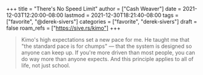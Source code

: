 +++
title = "There's No Speed Limit"
author = ["Cash Weaver"]
date = 2021-12-03T12:20:00-08:00
lastmod = 2021-12-30T18:21:40-08:00
tags = ["favorite", "@derek-sivers"]
categories = ["favorite", "derek-sivers"]
draft = false
roam_refs = ["https://sive.rs/kimo"]
+++

> Kimo's high expectations set a new pace for me. He taught me that "the standard pace is for chumps" — that the system is designed so anyone can keep up. If you're more driven than most people, you can do way more than anyone expects. And this principle applies to all of life, not just school.

